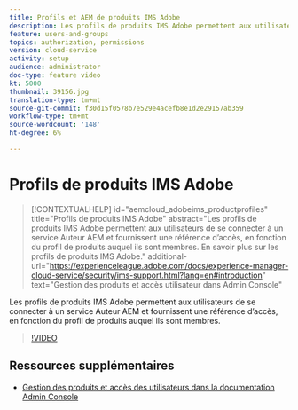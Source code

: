 ```yaml
---
title: Profils et AEM de produits IMS Adobe
description: Les profils de produits IMS Adobe permettent aux utilisateurs de se connecter à un service Auteur AEM et fournissent une référence d’accès, en fonction du profil de produits auquel ils sont membres.
feature: users-and-groups
topics: authorization, permissions
version: cloud-service
activity: setup
audience: administrator
doc-type: feature video
kt: 5000
thumbnail: 39156.jpg
translation-type: tm+mt
source-git-commit: f30d15f0578b7e529e4acefb8e1d2e29157ab359
workflow-type: tm+mt
source-wordcount: '148'
ht-degree: 6%

---
```



# Profils de produits IMS Adobe

>[!CONTEXTUALHELP]
>id="aemcloud_adobeims_productprofiles"
>title="Profils de produits IMS Adobe"
>abstract="Les profils de produits IMS Adobe permettent aux utilisateurs de se connecter à un service Auteur AEM et fournissent une référence d’accès, en fonction du profil de produits auquel ils sont membres. En savoir plus sur les profils de produits IMS Adobe."
>additional-url="https://experienceleague.adobe.com/docs/experience-manager-cloud-service/security/ims-support.html?lang=en#introduction" text="Gestion des produits et accès utilisateur dans Admin Console"

Les profils de produits IMS Adobe permettent aux utilisateurs de se connecter à un service Auteur AEM et fournissent une référence d’accès, en fonction du profil de produits auquel ils sont membres.

>[!VIDEO](https://video.tv.adobe.com/v/39156/?quality=12&learn=on)

## Ressources supplémentaires

+ [Gestion des produits et accès des utilisateurs dans la documentation Admin Console](https://docs.adobe.com/content/help/en/experience-manager-cloud-service/security/ims-support.html#managing-products-and-user-access-in-admin-console)

